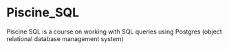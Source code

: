 # Piscine_SQL

Piscine SQL is a course on working with SQL queries using Postgres (object relational database management system)
